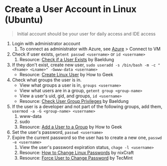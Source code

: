 # Create a User Account in Linux (Ubuntu)

> Initial account should be your user for daily access and IDE access

1. Login with administrator account
    1. To connect as administrator with Azure, see [Azure](../subjects/azure.md) > Connect to VM
2. Check if user exists, ``getent passwd <username>`` or ``id <username>``
    1. Resource: [Check if a User Exists](https://www.baeldung.com/linux/user-exists-check) by Baeldung
3. If they don't exist, create new user, ``sudo useradd -s /bin/bash -m -c "<Fname> <Lname>" -Gwww-data <username>``
    - Resource: [Create Linux User](https://www.howtogeek.com/806104/create-linux-user/) by How to Geek
4. Check what groups the user is in.
    - View what groups a user is in, ``groups <username>``
    - View what users are in a group, ``getent group <group-name>``
    - View a user's uid, gid, and groups, ``id <username>``
    - Resource: [Check User Group Privileges](https://www.baeldung.com/linux/check-user-group-privileges) by Baeldung
5. If the user is a developer and not part of the following groups, add them, ``usermod -a -G <group-name> <username>``
    1. www-data
    2. sudo
    3. Resource: [Add a User to a Group](https://www.howtogeek.com/50787/add-a-user-to-a-group-or-second-group-on-linux/) by How to Geek
6. Set the user's password, ``passwd <username>``
7. Expire the current password so the user has to create a new one, ``passwd -e <username>``
    1. View the user's password expiration status, ``chage -l <username>``
    2. Resource: [How to Change Linux Passwords](https://www.cyberciti.biz/faq/linux-set-change-password-how-to/) by nixCraft
    3. Resource: [Force User to Change Password](https://www.tecmint.com/force-user-to-change-password-next-login-in-linux/) by TecMint